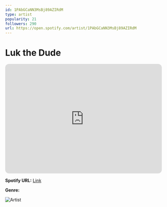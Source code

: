 ```yaml
---
id: 1PAbGCaNN3MsBj89AZIRdM
type: artist
popularity: 21
followers: 290
url: https://open.spotify.com/artist/1PAbGCaNN3MsBj89AZIRdM
---
```

# Luk the Dude

<iframe style="border-radius:12px" src="https://open.spotify.com/embed/artist/1PAbGCaNN3MsBj89AZIRdM" width="100%" height="352" frameBorder="0" allowfullscreen="" allow="autoplay; clipboard-write; encrypted-media; fullscreen; picture-in-picture" loading="lazy"></iframe>

**Spotify URL:** [Link](https://open.spotify.com/artist/1PAbGCaNN3MsBj89AZIRdM)

**Genre:** 

![Artist](https://i.scdn.co/image/ab6761610000e5ebb26b9e127306b86310abdafe)
